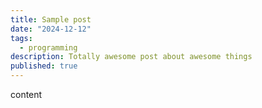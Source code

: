 ```yaml
---
title: Sample post
date: "2024-12-12"
tags:
  - programming
description: Totally awesome post about awesome things
published: true
---
```


content
